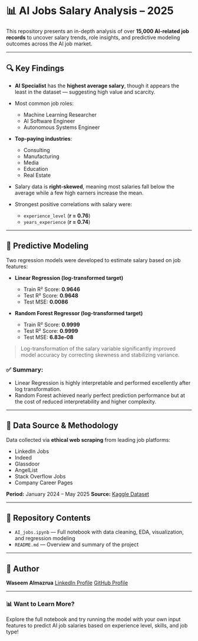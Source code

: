 # 📊 AI Jobs Salary Analysis – 2025

This repository presents an in-depth analysis of over **15,000 AI-related job records** to uncover salary trends, role insights, and predictive modeling outcomes across the AI job market.

---

## 🔍 Key Findings

* **AI Specialist** has the **highest average salary**, though it appears the least in the dataset — suggesting high value and scarcity.
* Most common job roles:

  * Machine Learning Researcher
  * AI Software Engineer
  * Autonomous Systems Engineer
 
    
* **Top-paying industries**:

  * Consulting
  * Manufacturing
  * Media
  * Education
  * Real Estate
    
* Salary data is **right-skewed**, meaning most salaries fall below the average while a few high earners increase the mean.
* Strongest positive correlations with salary were:

  * `experience_level` (**r = 0.76**)
  * `years_experience` (**r = 0.74**)

---

## 🧠 Predictive Modeling

Two regression models were developed to estimate salary based on job features:

* **Linear Regression (log-transformed target)**

  * Train R² Score: **0.9646**
  * Test R² Score: **0.9648**
  * Test MSE: **0.0086**

* **Random Forest Regressor (log-transformed target)**

  * Train R² Score: **0.9999**
  * Test R² Score: **0.9999**
  * Test MSE: **6.83e-08**

> Log-transformation of the salary variable significantly improved model accuracy by correcting skewness and stabilizing variance.

### ✅ Summary:

* Linear Regression is highly interpretable and performed excellently after log transformation.
* Random Forest achieved nearly perfect prediction performance but at the cost of reduced interpretability and higher complexity.

---

## 📂 Data Source & Methodology

Data collected via **ethical web scraping** from leading job platforms:

* LinkedIn Jobs
* Indeed
* Glassdoor
* AngelList
* Stack Overflow Jobs
* Company Career Pages

**Period:** January 2024 – May 2025
**Source:** [Kaggle Dataset](https://www.kaggle.com/datasets/bismasajjad/global-ai-job-market-and-salary-trends-2025)

---

## 📁 Repository Contents

* `AI_jobs.ipynb` — Full notebook with data cleaning, EDA, visualization, and regression modeling
* `README.md` — Overview and summary of the project

---

## 🚀 Author

**Waseem Almazrua**
[LinkedIn Profile](https://www.linkedin.com/in/waseemalmazrua/)
[GitHub Profile](https://github.com/waseemalmazrua)

---

### 📊 Want to Learn More?

Explore the full notebook and try running the model with your own input features to predict AI job salaries based on experience level, skills, and job type!
